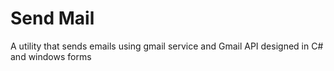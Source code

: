 # Send Mail
A utility that sends emails using gmail service and Gmail API designed
in C# and windows forms
